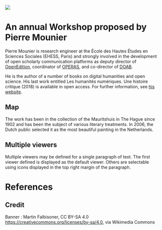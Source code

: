 <a href="https://juncture-digital.org"><img src="https://juncture-digital.org/images/ve-button.png"></a>

<param ve-config 
       title="GDKI - Introduction" 
       banner="https://upload.wikimedia.org/wikipedia/commons/a/ad/Cologne_Main_Station_May_2015.JPG" 
       layout="vertical">

<!-- Entities discussed throughout the essay are typically defined before the essay text and
     are thus available in all text.  Entity identifiers (QIDs) can be found in either
     Wikipedia or Wikidata (https://www.wikidata.org)> -->
<param ve-entity eid="Q185372"> <!-- Girl with a Pearl Earring painting -->
<param ve-entity eid="Q41264"> <!-- Johannes Vermeer -->
<param ve-entity eid="Q221092"> <!-- Mauritshuis -->
<param ve-entity eid="Q36600"> <!-- The Hague -->

# An annual Workshop proposed by Pierre Mounier

Pierre Mounier is research engineer at the École des Hautes Études en Sciences Sociales (EHESS, Paris) and strongly involved in the development of open scholarly communication platforms as deputy director of [OpenEdition](https://openedition.org), coordinator of [OPERAS](http://operas-eu.org), and co-director of [DOAB](http://doabooks.org).
<param ve-image 
       label="Pierre Mounier" 
       description="Pierre Mounier " 
       license="Public Domain" 
       url="https://www.operas-eu.org/wp-content/uploads/2020/01/Pierre_Mounier.jpg">

He is the author of a number of books on digital humanities and open science. His last work entitled Les humanités numériques. Une histoire critique (2018) is available in open access. For further information, see [his website](https://pierremounier.net).


## Map

The work has been in the collection of the Mauritshuis in The Hague since 1902 and has been the subject of various literary treatments. In 2006, the Dutch public selected it as the most beautiful painting in the Netherlands.
<param ve-map center="Q36600" zoom="11" prefer-geojson>

## Multiple viewers

Multiple viewers may be defined for a single paragraph of text.  The first viewer defined is displayed as the default viewer.  Others are selectable using icons displayed in the top right margin of the paragraph.
<param ve-image 
       manifest="https://iiif.juncture-digital.org/manifest/6dd738aed85597cac540ad31dd5818e86ef7f2918c7b43a9eb3123d5538e6e4c">
<param ve-map center="Q36600" zoom="11">

# References

[^1]: [Wikipedia: Girl with a Pearl Earring](https://en.wikipedia.org/wiki/Girl_with_a_Pearl_Earring)

## Credit

Banner : Martin Falbisoner, CC BY-SA 4.0 <https://creativecommons.org/licenses/by-sa/4.0>, via Wikimedia Commons

